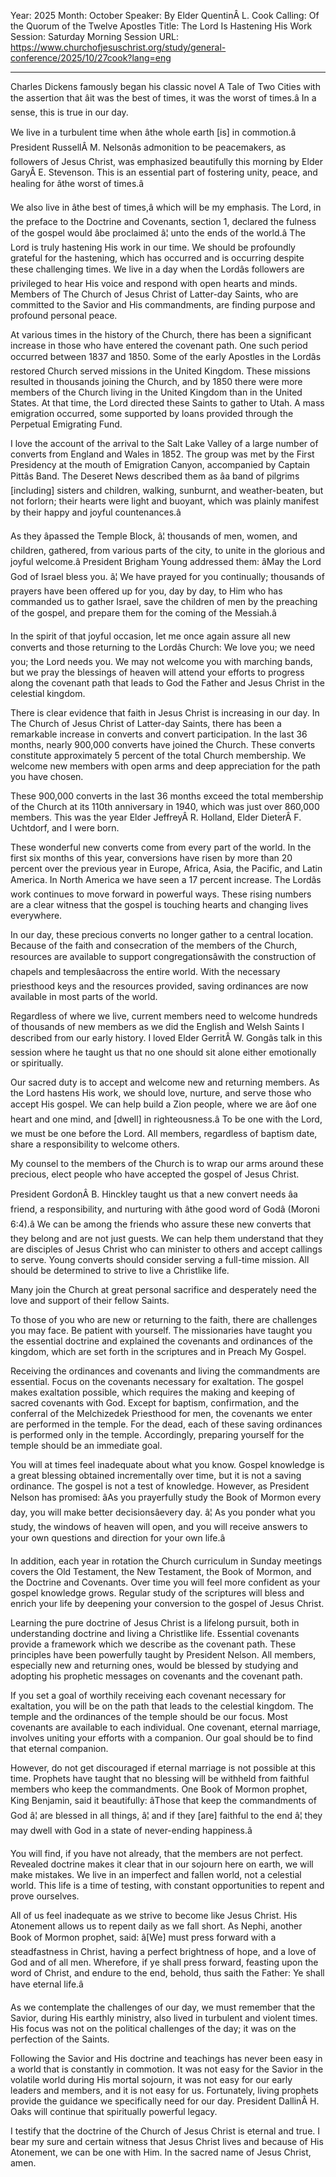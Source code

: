 Year: 2025
Month: October
Speaker: By Elder QuentinÂ L. Cook
Calling: Of the Quorum of the Twelve Apostles
Title: The Lord Is Hastening His Work
Session: Saturday Morning Session
URL: https://www.churchofjesuschrist.org/study/general-conference/2025/10/27cook?lang=eng

---

Charles Dickens famously began his classic novel A Tale of Two Cities with the assertion that âit was the best of times, it was the worst of times.â In a sense, this is true in our day.

We live in a turbulent time when âthe whole earth [is] in commotion.â President RussellÂ M. Nelsonâs admonition to be peacemakers, as followers of Jesus Christ, was emphasized beautifully this morning by Elder GaryÂ E. Stevenson. This is an essential part of fostering unity, peace, and healing for âthe worst of times.â

We also live in âthe best of times,â which will be my emphasis. The Lord, in the preface to the Doctrine and Covenants, section 1, declared the fulness of the gospel would âbe proclaimed â¦ unto the ends of the world.â The Lord is truly hastening His work in our time. We should be profoundly grateful for the hastening, which has occurred and is occurring despite these challenging times. We live in a day when the Lordâs followers are privileged to hear His voice and respond with open hearts and minds. Members of The Church of Jesus Christ of Latter-day Saints, who are committed to the Savior and His commandments, are finding purpose and profound personal peace.

At various times in the history of the Church, there has been a significant increase in those who have entered the covenant path. One such period occurred between 1837 and 1850. Some of the early Apostles in the Lordâs restored Church served missions in the United Kingdom. These missions resulted in thousands joining the Church, and by 1850 there were more members of the Church living in the United Kingdom than in the United States. At that time, the Lord directed these Saints to gather to Utah. A mass emigration occurred, some supported by loans provided through the Perpetual Emigrating Fund.

I love the account of the arrival to the Salt Lake Valley of a large number of converts from England and Wales in 1852. The group was met by the First Presidency at the mouth of Emigration Canyon, accompanied by Captain Pittâs Band. The Deseret News described them as âa band of pilgrims [including] sisters and children, walking, sunburnt, and weather-beaten, but not forlorn; their hearts were light and buoyant, which was plainly manifest by their happy and joyful countenances.â

As they âpassed the Temple Block, â¦ thousands of men, women, and children, gathered, from various parts of the city, to unite in the glorious and joyful welcome.â President Brigham Young addressed them: âMay the Lord God of Israel bless you. â¦ We have prayed for you continually; thousands of prayers have been offered up for you, day by day, to Him who has commanded us to gather Israel, save the children of men by the preaching of the gospel, and prepare them for the coming of the Messiah.â

In the spirit of that joyful occasion, let me once again assure all new converts and those returning to the Lordâs Church: We love you; we need you; the Lord needs you. We may not welcome you with marching bands, but we pray the blessings of heaven will attend your efforts to progress along the covenant path that leads to God the Father and Jesus Christ in the celestial kingdom.

There is clear evidence that faith in Jesus Christ is increasing in our day. In The Church of Jesus Christ of Latter-day Saints, there has been a remarkable increase in converts and convert participation. In the last 36 months, nearly 900,000 converts have joined the Church. These converts constitute approximately 5 percent of the total Church membership. We welcome new members with open arms and deep appreciation for the path you have chosen.

These 900,000 converts in the last 36 months exceed the total membership of the Church at its 110th anniversary in 1940, which was just over 860,000 members. This was the year Elder JeffreyÂ R. Holland, Elder DieterÂ F. Uchtdorf, and I were born.

These wonderful new converts come from every part of the world. In the first six months of this year, conversions have risen by more than 20 percent over the previous year in Europe, Africa, Asia, the Pacific, and Latin America. In North America we have seen a 17 percent increase. The Lordâs work continues to move forward in powerful ways. These rising numbers are a clear witness that the gospel is touching hearts and changing lives everywhere.

In our day, these precious converts no longer gather to a central location. Because of the faith and consecration of the members of the Church, resources are available to support congregationsâwith the construction of chapels and templesâacross the entire world. With the necessary priesthood keys and the resources provided, saving ordinances are now available in most parts of the world.

Regardless of where we live, current members need to welcome hundreds of thousands of new members as we did the English and Welsh Saints I described from our early history. I loved Elder GerritÂ W. Gongâs talk in this session where he taught us that no one should sit alone either emotionally or spiritually.

Our sacred duty is to accept and welcome new and returning members. As the Lord hastens His work, we should love, nurture, and serve those who accept His gospel. We can help build a Zion people, where we are âof one heart and one mind, and [dwell] in righteousness.â To be one with the Lord, we must be one before the Lord. All members, regardless of baptism date, share a responsibility to welcome others.

My counsel to the members of the Church is to wrap our arms around these precious, elect people who have accepted the gospel of Jesus Christ.

President GordonÂ B. Hinckley taught us that a new convert needs âa friend, a responsibility, and nurturing with âthe good word of Godâ (Moroni 6:4).â We can be among the friends who assure these new converts that they belong and are not just guests. We can help them understand that they are disciples of Jesus Christ who can minister to others and accept callings to serve. Young converts should consider serving a full-time mission. All should be determined to strive to live a Christlike life.

Many join the Church at great personal sacrifice and desperately need the love and support of their fellow Saints.

To those of you who are new or returning to the faith, there are challenges you may face. Be patient with yourself. The missionaries have taught you the essential doctrine and explained the covenants and ordinances of the kingdom, which are set forth in the scriptures and in Preach My Gospel.

Receiving the ordinances and covenants and living the commandments are essential. Focus on the covenants necessary for exaltation. The gospel makes exaltation possible, which requires the making and keeping of sacred covenants with God. Except for baptism, confirmation, and the conferral of the Melchizedek Priesthood for men, the covenants we enter are performed in the temple. For the dead, each of these saving ordinances is performed only in the temple. Accordingly, preparing yourself for the temple should be an immediate goal.

You will at times feel inadequate about what you know. Gospel knowledge is a great blessing obtained incrementally over time, but it is not a saving ordinance. The gospel is not a test of knowledge. However, as President Nelson has promised: âAs you prayerfully study the Book of Mormon every day, you will make better decisionsâevery day. â¦ As you ponder what you study, the windows of heaven will open, and you will receive answers to your own questions and direction for your own life.â

In addition, each year in rotation the Church curriculum in Sunday meetings covers the Old Testament, the New Testament, the Book of Mormon, and the Doctrine and Covenants. Over time you will feel more confident as your gospel knowledge grows. Regular study of the scriptures will bless and enrich your life by deepening your conversion to the gospel of Jesus Christ.

Learning the pure doctrine of Jesus Christ is a lifelong pursuit, both in understanding doctrine and living a Christlike life. Essential covenants provide a framework which we describe as the covenant path. These principles have been powerfully taught by President Nelson. All members, especially new and returning ones, would be blessed by studying and adopting his prophetic messages on covenants and the covenant path.

If you set a goal of worthily receiving each covenant necessary for exaltation, you will be on the path that leads to the celestial kingdom. The temple and the ordinances of the temple should be our focus. Most covenants are available to each individual. One covenant, eternal marriage, involves uniting your efforts with a companion. Our goal should be to find that eternal companion.

However, do not get discouraged if eternal marriage is not possible at this time. Prophets have taught that no blessing will be withheld from faithful members who keep the commandments. One Book of Mormon prophet, King Benjamin, said it beautifully: âThose that keep the commandments of God â¦ are blessed in all things, â¦ and if they [are] faithful to the end â¦ they may dwell with God in a state of never-ending happiness.â

You will find, if you have not already, that the members are not perfect. Revealed doctrine makes it clear that in our sojourn here on earth, we will make mistakes. We live in an imperfect and fallen world, not a celestial world. This life is a time of testing, with constant opportunities to repent and prove ourselves.

All of us feel inadequate as we strive to become like Jesus Christ. His Atonement allows us to repent daily as we fall short. As Nephi, another Book of Mormon prophet, said: â[We] must press forward with a steadfastness in Christ, having a perfect brightness of hope, and a love of God and of all men. Wherefore, if ye shall press forward, feasting upon the word of Christ, and endure to the end, behold, thus saith the Father: Ye shall have eternal life.â

As we contemplate the challenges of our day, we must remember that the Savior, during His earthly ministry, also lived in turbulent and violent times. His focus was not on the political challenges of the day; it was on the perfection of the Saints.

Following the Savior and His doctrine and teachings has never been easy in a world that is constantly in commotion. It was not easy for the Savior in the volatile world during His mortal sojourn, it was not easy for our early leaders and members, and it is not easy for us. Fortunately, living prophets provide the guidance we specifically need for our day. President DallinÂ H. Oaks will continue that spiritually powerful legacy.

I testify that the doctrine of the Church of Jesus Christ is eternal and true. I bear my sure and certain witness that Jesus Christ lives and because of His Atonement, we can be one with Him. In the sacred name of Jesus Christ, amen.